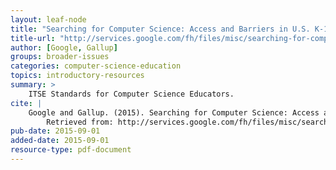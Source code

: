 ```yaml
---
layout: leaf-node
title: "Searching for Computer Science: Access and Barriers in U.S. K-12 Education"
title-url: "http://services.google.com/fh/files/misc/searching-for-computer-science_report.pdf"
author: [Google, Gallup]
groups: broader-issues
categories: computer-science-education
topics: introductory-resources
summary: >
    ITSE Standards for Computer Science Educators.
cite: |
    Google and Gallup. (2015). Searching for Computer Science: Access and Barriers in U.S. K-12 Education.
        Retrieved from: http://services.google.com/fh/files/misc/searching-for-computer-science_report.pdf
pub-date: 2015-09-01
added-date: 2015-09-01
resource-type: pdf-document
---
```

